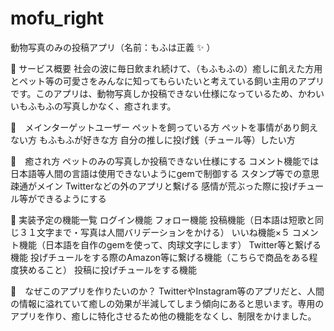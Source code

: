# mofu_right

動物写真のみの投稿アプリ（名前：もふは正義 :sparkles: ）

:feet: サービス概要
社会の波に毎日飲まれ続けて、（もふもふの）癒しに飢えた方用とペット等の可愛さをみんなに知ってもらいたいと考えている飼い主用のアプリです。このアプリは、動物写真しか投稿できない仕様になっているため、かわいいもふもふの写真しかなく、癒されます。

:feet:　メインターゲットユーザー
ペットを飼っている方
ペットを事情があり飼えない方
もふもふが好きな方
自分の推しに投げ銭（チュール等）したい方

:feet:　癒され方
ペットのみの写真しか投稿できない仕様にする
コメント機能では日本語等人間の言語は使用できないようにgemで制御する
スタンプ等での意思疎通がメイン
Twitterなどの外のアプリと繫げる
感情が荒ぶった際に投げチュール等ができるようにする

:feet: 実装予定の機能一覧
ログイン機能
フォロー機能
投稿機能（日本語は短歌と同じ３１文字まで・写真は人間バリデーションをかける）
いいね機能×５
コメント機能（日本語を自作のgemを使って、肉球文字にします）
Twitter等と繋げる機能
投げチュールをする際のAmazon等に繋げる機能（こちらで商品をある程度狭めること）
投稿に投げチュールをする機能

:feet:　なぜこのアプリを作りたいのか？
TwitterやInstagram等のアプリだと、人間の情報に溢れていて癒しの効果が半減してしまう傾向にあると思います。専用のアプリを作り、癒しに特化させるため他の機能をなくし、制限をかけました。 